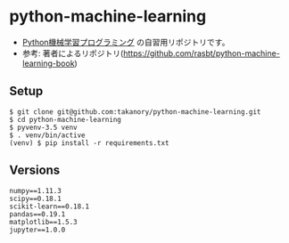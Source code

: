 # python-machine-learning

* [Python機械学習プログラミング](http://book.impress.co.jp/books/1115101122 "Python機械学習プログラミング 達人データサイエンティストによる理論と実践 - インプレスブックス") の自習用リポジトリです。
* 参考: 著者によるリポジトリ(https://github.com/rasbt/python-machine-learning-book)

## Setup

```
$ git clone git@github.com:takanory/python-machine-learning.git
$ cd python-machine-learning
$ pyvenv-3.5 venv
$ . venv/bin/active
(venv) $ pip install -r requirements.txt
```

## Versions

```
numpy==1.11.3
scipy==0.18.1
scikit-learn==0.18.1
pandas==0.19.1
matplotlib==1.5.3
jupyter==1.0.0
```
